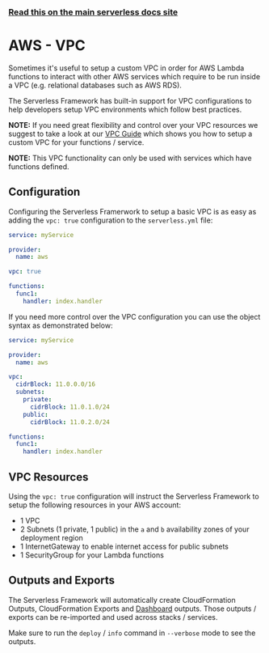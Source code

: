 <!--
title: Serverless Framework - AWS Lambda Guide - VPC
menuText: VPC
menuOrder: 8
description: How to use the native Serverless Framework VPC feature
layout: Doc
-->

<!-- DOCS-SITE-LINK:START automatically generated  -->

### [Read this on the main serverless docs site](https://www.serverless.com/framework/docs/providers/aws/guide/vpc)

<!-- DOCS-SITE-LINK:END -->

# AWS - VPC

Sometimes it's useful to setup a custom VPC in order for AWS Lambda functions to interact with other AWS services which require to be run inside a VPC (e.g. relational databases such as AWS RDS).

The Serverless Framework has built-in support for VPC configurations to help developers setup VPC environments which follow best practices.

**NOTE:** If you need great flexibility and control over your VPC resources we suggest to take a look at our [VPC Guide](./functions.md#vpc-configuration) which shows you how to setup a custom VPC for your functions / service.

**NOTE:** This VPC functionality can only be used with services which have functions defined.

## Configuration

Configuring the Serverless Framerwork to setup a basic VPC is as easy as adding the `vpc: true` configuration to the `serverless.yml` file:

```yaml
service: myService

provider:
  name: aws

vpc: true

functions:
  func1:
    handler: index.handler
```

If you need more control over the VPC configuration you can use the object syntax as demonstrated below:

```yaml
service: myService

provider:
  name: aws

vpc:
  cidrBlock: 11.0.0.0/16
  subnets:
    private:
      cidrBlock: 11.0.1.0/24
    public:
      cidrBlock: 11.0.2.0/24

functions:
  func1:
    handler: index.handler
```

## VPC Resources

Using the `vpc: true` configuration will instruct the Serverless Framework to setup the following resources in your AWS account:

- 1 VPC
- 2 Subnets (1 private, 1 public) in the `a` and `b` availability zones of your deployment region
- 1 InternetGateway to enable internet access for public subnets
- 1 SecurityGroup for your Lambda functions

## Outputs and Exports

The Serverless Framework will automatically create CloudFormation Outputs, CloudFormation Exports and [Dashboard](../../dashboard) outputs. Those outputs / exports can be re-imported and used across stacks / services.

Make sure to run the `deploy` / `info` command in `--verbose` mode to see the outputs.

